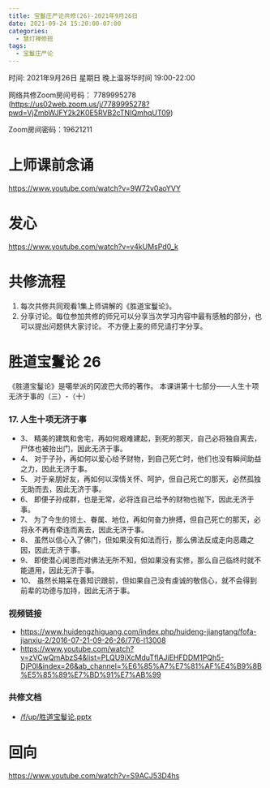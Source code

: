 ```yaml
---
title: 宝鬘庄严论共修(26)-2021年9月26日
date: 2021-09-24 15:20:00-07:00
categories:
  - 慧灯禅修班
tags:
  - 宝鬘庄严论
---
```

<!--StartFragment-->
时间: 2021年9月26日 星期日 晚上温哥华时间 19:00-22:00

网络共修Zoom房间号码： 7789995278 (<https://us02web.zoom.us/j/7789995278?pwd=VjZmbWJFY2k2K0E5RVB2cTNIQmhqUT09>)

Zoom房间密码：19621211

# 上师课前念诵

<https://www.youtube.com/watch?v=9W72v0aoYVY>

# 发心

<https://www.youtube.com/watch?v=v4kUMsPd0_k>

# 共修流程

1. 每次共修共同观看1集上师讲解的《胜道宝鬘论》。
2. 分享讨论。每位参加共修的师兄可以分享当次学习内容中最有感触的部分，也可以提出问题供大家讨论。 不方便上麦的师兄请打字分享。

# 胜道宝鬘论 26

《胜道宝鬘论》是噶举派的冈波巴大师的著作。 本课讲第十七部分——人生十项无济于事的（三）-（十）


### 17. 人生十项无济于事

- 3、 精美的建筑和舍宅，再如何艰难建起，到死的那天，自己必将独自离去，尸体也被抬出门，因此无济于事。
- 4、 对于子孙，再如何以爱心给予财物，到自己死亡时，他们也没有瞬间助益之力，因此无济于事。
- 5、 对于亲朋好友，再如何以深情关怀、呵护，但自己死亡的那天，必然孤独无助而去，因此无济于事。
- 6、 即便子孙成群，也是无常，必将连自己给予的财物也抛下，因此无济于事。
- 7、 为了今生的领土、眷属、地位，再如何奋力拚搏，但自己死亡的那天，必将永不再有牵连而离去，因此无济于事。
- 8、 虽然以信心入了佛门，但如果没有如法而行，那么佛法反成走向恶趣之因，因此无济于事。
- 9、 即使潜心闻思而对佛法无所不知，但如果没有实修，那么自己临终时就不能道用，因此无济于事。
- 10、 虽然长期呆在善知识跟前，但如果自己没有虔诚的敬信心，就不会得到前辈的功德与加持，因此无济于事。


### 视频链接

* <https://www.huidengzhiguang.com/index.php/huideng-jiangtang/fofa-jianxiu-2/2016-07-21-09-26-26/776-l13008>
* <https://www.youtube.com/watch?v=zVCwQmAbzS4&list=PLQU9iXcMduTflAJiEHFDDM1PQh5-DjP0l&index=26&ab_channel=%E6%85%A7%E7%81%AF%E4%B9%8B%E5%85%89%E7%BD%91%E7%AB%99>

### 共修文档

* [/f/up/胜道宝鬘论.pptx](https://s3.ap-northeast-1.wasabisys.com/hdcx/hdv/f/up/胜道宝鬘论.pptx)


# 回向

<https://www.youtube.com/watch?v=S9ACJ53D4hs>

<!--EndFragment-->

